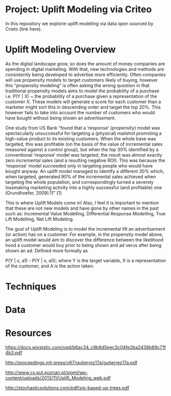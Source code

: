 # Project: Uplift Modeling via Criteo

In this repository we explorie uplift modeling via data open sourced by Crieto (link here). 

# Uplift Modeling Overview

As the digital landscape grow, so does the amount of money companies are spending in digital marketing. With that, new technologies and methods are consistently being developed to advertise more efficiently. Often companies will use propensity models to target customers likely of buying, however this “propensity modeling” is often asking the wrong question in that traditional propensity models aims to model the probability of a purchase i.e. P(Y | X) ~ the probability of a purchase given a representation of the customer X. These models will generate a score for each customer than a marketer might sort this in descending order and target the top 20%. This however fails to take into account the number of customers who would have bought without being shown an advertisement. 

One study from US Bank “found that a ‘response’ (propensity) model was spectacularly unsuccessful for targeting a (physical) mailshot promoting a high-value product to its existing customers. When the whole base was targeted, this was profitable (on the basis of the value of incremental sales measured against a control group), but when the top 30% identified by a conventional ‘response’ model was targeted, the result was almost exactly zero incremental sales (and a resulting negative ROI). This was because the ‘response’ model succeeded only in targeting people who would have bought anyway. An uplift model managed to identify a different 30% which, when targeted, generated 90% of the incremental sales achieved when targeting the whole population, and correspondingly turned a severely lossmaking marketing activity into a highly successful (and profitable) one (Grundhoefer, 2009).11” [1]

This is where Uplift Models come in! Also, I feel it is important to mention that these are not new models and have gone by other names in the past such as: Incremental Value Modelling, Differential Response Modelling, True Lift Modelling, Net Lift Modeling.

The goal of Uplift Modeling is to model the incremental lift an advertisement (or action) has on a customer. For example, in the propensity model above, an uplift model would aim to discover the difference between the likelihood hood a customer would buy prior to being shown and ad verus after being shown an ad. Defined more formally as 

P(Y | x, a1) - P(Y | x, a0); where Y is the target variable, X is a representation of the customer, and A is the action taken. 

# Techniques

# Data

# Resources

https://docs.wixstatic.com/ugd/b6ac34_c8b6d5eec3c04fe2ba2439b89c71f4b3.pdf

http://proceedings.mlr.press/v67/gutierrez17a/gutierrez17a.pdf

http://www.cs.put.poznan.pl/sigml/wp-content/uploads/2013/11/Uplift_Modeling_web.pdf

http://stochasticsolutions.com/pdf/sig-based-up-trees.pdf
